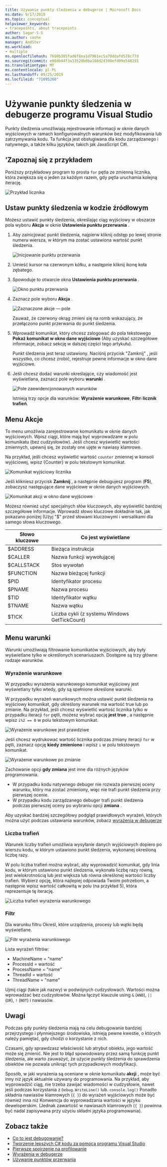 ```yaml
---
title: Używanie punkty śledzenia w debugerze | Microsoft Docs
ms.date: 9/17/2019
ms.topic: conceptual
helpviewer_keywords:
- tracepoints, about tracepoints
author: Sagar-S-S
ms.author: sashe
manager: AndSter
ms.workload:
- multiple
ms.openlocfilehash: 7680b305fad6f8ea1d7961ec5a70ddafd578c77d
ms.sourcegitcommit: e98db44f3a33529b0ba188d24390efd09e548191
ms.translationtype: MT
ms.contentlocale: pl-PL
ms.lasthandoff: 09/25/2019
ms.locfileid: "71095260"
---
```

# <a name="use-tracepoints-in-the-visual-studio-debugger"></a>Używanie punkty śledzenia w debugerze programu Visual Studio

Punkty śledzenia umożliwiają rejestrowanie informacji w oknie danych wyjściowych w ramach konfigurowalnych warunków bez modyfikowania lub zatrzymywania kodu. Ta funkcja jest obsługiwana dla kodu zarządzanego i natywnego, a także kilku języków, takich jak JavaScript C#i.

## <a name="let39s-take-an-example"></a>&#39;Zapoznaj się z przykładem

Poniższy przykładowy program to prosta `for` pętla ze zmienną licznika, która zwiększa się o jeden za każdym razem, gdy pętla uruchamia kolejną iterację.

![Przykład licznika](../debugger/media/counterexample.png "Przykład licznika")

## <a name="set-tracepoints-in-source-code"></a>Ustaw punkty śledzenia w kodzie źródłowym

Możesz ustawić punkty śledzenia, określając ciąg wyjściowy w obszarze pola wyboru **Akcja** w oknie **Ustawienia punktu przerwania** .

1. Aby zainicjować punkt śledzenia, najpierw kliknij odstęp po lewej stronie numeru wiersza, w którym ma zostać ustawiona wartość punkt śledzenia.

   ![Inicjowanie punktu przerwania](../debugger/media/breakpointinitialization.png "Inicjowanie punktu przerwania")

2. Umieść kursor na czerwonym kółku, a następnie kliknij ikonę koła zębatego.
3. Spowoduje to otwarcie okna **Ustawienia punktu przerwania** .

   ![Okno punktu przerwania](../debugger/media/breakpointwindow.png "Okno punktu przerwania")

4. Zaznacz pole wyboru **Akcja** .

   ![Zaznaczone akcje — pole](../debugger/media/checkedactionsbox.png "Zaznaczone akcje — pole")

   Zauważ, że czerwony okrąg zmieni się na romb wskazujący, że przełączono punkt przerwania do punkt śledzenia.

5. Wprowadź komunikat, który chcesz zalogować do pola tekstowego **Pokaż komunikat w okno dane wyjściowe** (Aby uzyskać szczegółowe informacje, zobacz sekcję w dalszej części tego artykułu).

   Punkt śledzenia jest teraz ustawiony. Naciśnij przycisk &quot;Zamknij&quot; , jeśli wszystko, co chcesz zrobić, rejestruje pewne informacje w okno dane wyjściowe.

6. Jeśli chcesz dodać warunki określające, czy wiadomość jest wyświetlana, zaznacz pole wyboru **warunki** .

   ![Pole zaewidencjonowanych warunków](../debugger/media/checkedconditionsbox.png "Pole zaewidencjonowanych warunków")

   Istnieją trzy opcje dla warunków: **Wyrażenie warunkowe**, **Filtr**i **licznik trafień**.

## <a name="actions-menu"></a>Menu Akcje

To menu umożliwia zarejestrowanie komunikatu w oknie danych wyjściowych. Wpisz ciągi, które mają być wyprowadzane w polu komunikatu (bez cudzysłowów). Jeśli chcesz wyświetlić wartości zmiennych, upewnij się, że zostały one ujęte w nawiasy klamrowe.

Na przykład, jeśli chcesz wyświetlić wartość `counter` zmiennej w konsoli wyjściowej, wpisz {Counter} w polu tekstowym komunikat.

![Komunikat wyjściowy licznika](../debugger/media/counteroutputmessage.png "Komunikat wyjściowy licznika")

Jeśli klikniesz przycisk **Zamknij** , a następnie debugujesz program (**F5**), zobaczysz następujące dane wyjściowe w oknie danych wyjściowych.

![Komunikat akcji w okno dane wyjściowe](../debugger/media/actionsmessageinoutputwindow.png "Komunikat akcji w okno dane wyjściowe")

Możesz również użyć specjalnych słów kluczowych, aby wyświetlić bardziej szczegółowe informacje. Wprowadź słowo kluczowe dokładnie tak, jak pokazano poniżej (Użyj "$" przed słowami kluczowymi i wersalikami dla samego słowa kluczowego.

| Słowo kluczowe | Co jest wyświetlane |
| --- | --- |
| $ADDRESS | Bieżąca instrukcja |
| $CALLER | Nazwa funkcji wywołującej |
| $CALLSTACK | Stos wywołań |
| $FUNCTION | Nazwa bieżącej funkcji |
| $PID | Identyfikator procesu |
| $PNAME | Nazwa procesu |
| $TID | Identyfikator wątku |
| $TNAME   | Nazwa wątku |
| $TICK | Liczba cykli (z systemu Windows GetTickCount) |

## <a name="conditions-menu"></a>Menu warunki

Warunki umożliwiają filtrowanie komunikatów wyjściowych, aby były wyświetlane tylko w określonych scenariuszach. Dostępne są trzy główne rodzaje warunków.

### <a name="conditional-expression"></a>Wyrażenie warunkowe
W przypadku wyrażenia warunkowego komunikat wyjściowy jest wyświetlany tylko wtedy, gdy są spełnione określone warunki.

W przypadku wyrażeń warunkowych można ustawić punkt śledzenia na wyjściowy komunikat, gdy określony warunek ma wartość true lub po zmianie. Na przykład, jeśli chcesz wyświetlić wartość licznika tylko w przypadku iteracji `for` pętli, możesz wybrać opcję **jest true** , a następnie wpisz `i%2 == 0` w polu tekstowym komunikat.

![Wyrażenie warunkowe jest prawdziwe](../debugger/media/conditionalexpressionistrue.png "Wyrażenie warunkowe jest prawdziwe")

Jeśli chcesz wydrukować wartość licznika podczas zmiany iteracji `for` w pętli, zaznacz opcję **kiedy zmieniono** i wpisz `i` w polu tekstowym komunikat.

![Wyrażenie warunkowe po zmianie](../debugger/media/conditionalexpressionwhenchanged.png "Wyrażenie warunkowe po zmianie")

Zachowanie opcji **gdy zmiana** jest inne dla różnych języków programowania.

- W przypadku kodu natywnego debuger nie rozważa pierwszej oceny warunku, który ma zostać zmieniony, więc nie trafi punkt śledzenia przy pierwszej ocenie.
- W przypadku kodu zarządzanego debuger trafi punkt śledzenia podczas pierwszej oceny po wybraniu opcji **zmiana** .

Aby uzyskać bardziej szczegółowy podgląd prawidłowych wyrażeń, których można użyć podczas ustawiania warunków, zobacz [wyrażenia w debugerze](expressions-in-the-debugger.md)

### <a name="hit-count"></a>Liczba trafień
Warunek liczby trafień umożliwia wysyłanie danych wyjściowych dopiero po wierszu kodu, w którym ustawiono punkt śledzenia, wykonanej określoną liczbę razy.

W polu liczba trafień można wybrać, aby wyprowadzić komunikat, gdy linia kodu, w którym ustawiono punkt śledzenia, wykonała liczbę razy równą, jest wielokrotnością lub jest większa lub równa określonej wartości liczby trafień. Wybierz opcję, która najlepiej odpowiada Twoim potrzebom, a następnie wpisz wartość całkowitą w polu (na przykład 5), która reprezentuje tę iterację.

![Liczba trafień wyrażenia warunkowego](../debugger/media/conditionalexpressionhitcount.png "Liczba trafień wyrażenia warunkowego")

### <a name="filter"></a>Filtr
Dla warunku filtru Określ, które urządzenia, procesy lub wątki będą wyświetlane.

![Filtr wyrażenia warunkowego](../debugger/media/conditionalexpressionfilter.png "Filtr wyrażenia warunkowego")

Lista wyrażeń filtrów:

- MachineName = "name"
- ProcessId = wartość
- ProcessName = "name"
- ThreadId = wartość
- ThreadName = "name"

Ujmij ciągi (takie jak nazwy) w podwójnych cudzysłowach. Wartości można wprowadzać bez cudzysłowów. Można łączyć klauzule using `&` (`AND`), `||` (`OR`), `!` (`NOT`) i nawiasów.

## <a name="considerations"></a>Uwagi

Podczas gdy punkty śledzenia mają na celu debugowanie bardziej przejrzystego i płynniejszego środowiska, istnieją pewne kwestie, o których należy pamiętać, gdy chodzi o korzystanie z nich.

Czasami, gdy sprawdzasz właściwość lub atrybut obiektu, jego wartość może się zmienić. Nie jest to błąd spowodowany przez samą funkcję punkt śledzenia, ale warto zauważyć, że użycie punkty śledzenia do sprawdzenia obiektów nie pozwala uniknąć tych przypadkowych modyfikacji.

Sposób, w jaki wyrażenia są oceniane w oknie komunikatu **akcji** , może być inny niż język aktualnie używany do programowania. Na przykład, aby wyprowadzić ciąg, nie trzeba zawijać wiadomości w cudzysłowie, nawet jeśli podczas korzystania z `Debug.WriteLine()` lub. `console.log()` Ponadto składnia nawiasów klamrowych (`{ }`) do wyrażeń wyjściowych może być również inna niż Konwencja do wyprowadzania wartości w języku deweloperskim. (Jednak zawartość w nawiasach klamrowych (`{ }`) powinna być nadal zapisywana przy użyciu składni języka programowania).

## <a name="see-also"></a>Zobacz także

- [Co to jest debugowanie?](../debugger/what-is-debugging.md)
- [Tworzenie lepszych C# kodu za pomocą programu Visual Studio](../debugger/write-better-code-with-visual-studio.md)
- [Pierwsze spojrzenie na profilowanie](../debugger/debugger-feature-tour.md)
- [Wyrażenia w debugerze](expressions-in-the-debugger.md)
- [Używanie punktów przerwania](../debugger/using-breakpoints.md)
